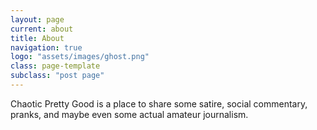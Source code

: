 ```yaml
---
layout: page
current: about
title: About
navigation: true
logo: "assets/images/ghost.png"
class: page-template
subclass: "post page"
---
```


Chaotic Pretty Good is a place to share some satire, social commentary, pranks, and maybe even some actual amateur journalism.